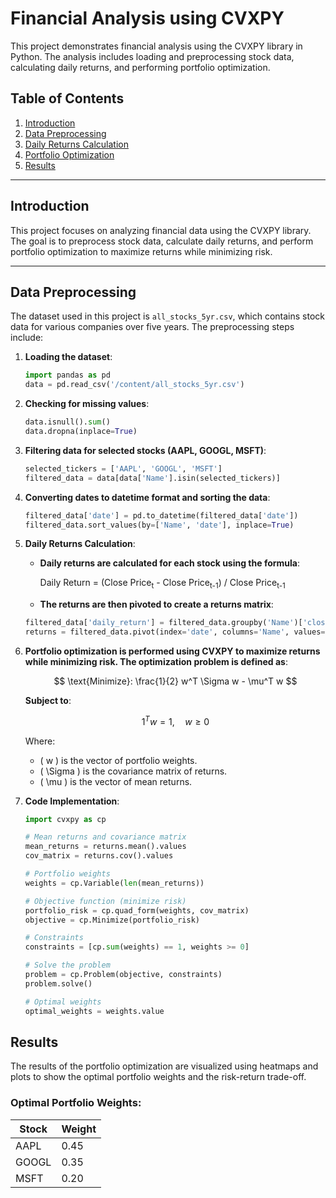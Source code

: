 # Financial Analysis using CVXPY

This project demonstrates financial analysis using the CVXPY library in Python. The analysis includes loading and preprocessing stock data, calculating daily returns, and performing portfolio optimization.

## Table of Contents
1. [Introduction](#introduction)
2. [Data Preprocessing](#data-preprocessing)
3. [Daily Returns Calculation](#daily-returns-calculation)
4. [Portfolio Optimization](#portfolio-optimization)
5. [Results](#results)

---

## Introduction

This project focuses on analyzing financial data using the CVXPY library. The goal is to preprocess stock data, calculate daily returns, and perform portfolio optimization to maximize returns while minimizing risk.

---

## Data Preprocessing

The dataset used in this project is `all_stocks_5yr.csv`, which contains stock data for various companies over five years. The preprocessing steps include:

1. **Loading the dataset**:
   ```python
   import pandas as pd
   data = pd.read_csv('/content/all_stocks_5yr.csv')
2. **Checking for missing values**:
   ```python
   data.isnull().sum()
   data.dropna(inplace=True)
3. **Filtering data for selected stocks (AAPL, GOOGL, MSFT)**:
   ```python
   selected_tickers = ['AAPL', 'GOOGL', 'MSFT']
   filtered_data = data[data['Name'].isin(selected_tickers)]
5. **Converting dates to datetime format and sorting the data**:
   ```python
   filtered_data['date'] = pd.to_datetime(filtered_data['date'])
   filtered_data.sort_values(by=['Name', 'date'], inplace=True)
7. **Daily Returns Calculation**:  
   - **Daily returns are calculated for each stock using the formula**:
     <p>
       Daily Return = (Close Price<sub>t</sub> - Close Price<sub>t-1</sub>) / Close Price<sub>t-1</sub>
    </p>

   - **The returns are then pivoted to create a returns matrix**:
   ```python
   filtered_data['daily_return'] = filtered_data.groupby('Name')['close'].pct_change()
   returns = filtered_data.pivot(index='date', columns='Name', values='daily_return').dropna()

8. **Portfolio optimization is performed using CVXPY to maximize returns while minimizing risk. The optimization problem is defined as**:

   $$
   \text{Minimize}: \frac{1}{2} w^T \Sigma w - \mu^T w
   $$

   **Subject to**:

   $$
   1^T w = 1, \quad w \geq 0
   $$

   Where:

   - \( w \) is the vector of portfolio weights.
   - \( \Sigma \) is the covariance matrix of returns.
   - \( \mu \) is the vector of mean returns.
9. **Code Implementation**:
   ```python
   import cvxpy as cp

   # Mean returns and covariance matrix
   mean_returns = returns.mean().values
   cov_matrix = returns.cov().values

   # Portfolio weights
   weights = cp.Variable(len(mean_returns))

   # Objective function (minimize risk)
   portfolio_risk = cp.quad_form(weights, cov_matrix)
   objective = cp.Minimize(portfolio_risk)

   # Constraints
   constraints = [cp.sum(weights) == 1, weights >= 0]

   # Solve the problem
   problem = cp.Problem(objective, constraints)
   problem.solve()

   # Optimal weights
   optimal_weights = weights.value

## Results

The results of the portfolio optimization are visualized using heatmaps and plots to show the optimal portfolio weights and the risk-return trade-off.

### Optimal Portfolio Weights:

| Stock  | Weight |
|--------|--------|
| AAPL   | 0.45   |
| GOOGL  | 0.35   |
| MSFT   | 0.20   |
